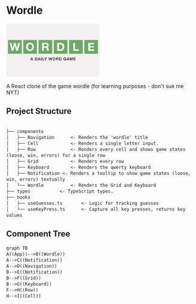 # Wordle

[<img src="public/wordle.png" width="250"/>](public/wordle.png)

A React clone of the game wordle (for learning purposes - don't sue me NYT)


## Project Structure

```

├── components
│   ├── Navigation 		<- Renders the 'wordle' title
│   ├── Cell			<- Renders a single letter input.
│   ├── Row 			<- Renders every cell and shows game states (loose, win, errors) for a single row
│   ├── Grid			<- Renders every row
│   ├── Keyboard 		<- Renders the qwerty keyboard
│   ├── Notification <- Renders a tooltip to show game states (loose, win, errors) textually
│   └── Wordle 			<- Renders the Grid and Keyboard
├── types 			<- TypeScript types.
├── hooks
│   ├── useGuesses.ts 		<- Logic for tracking guesses
│   └── useKeyPress.ts 		<- Capture all key presses, returns key values
```

## Component Tree

```mermaid
graph TB
A((App))-->B((Wordle))
A-->C((Notification))
A-->D((Navigation))
B-->E((Notification))
B-->F((Grid))
B-->G((Keyboard))
F-->H((Row))
H-->I((Cell))
```
